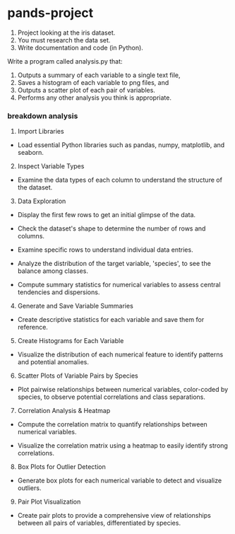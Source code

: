 # pands-project

1. Project looking at the iris dataset.
2. You must research the data set.
3. Write documentation and code (in Python).

Write a program called analysis.py that:
1. Outputs a summary of each variable to a single text file,
2. Saves a histogram of each variable to png files, and
3. Outputs a scatter plot of each pair of variables.
4. Performs any other analysis you think is appropriate.

### breakdown analysis

1. Import Libraries

- Load essential Python libraries such as pandas, numpy, matplotlib, and seaborn.​

2. Inspect Variable Types

- Examine the data types of each column to understand the structure of the dataset.​

3. Data Exploration

- Display the first few rows to get an initial glimpse of the data.​

- Check the dataset's shape to determine the number of rows and columns.​

- Examine specific rows to understand individual data entries.​

- Analyze the distribution of the target variable, 'species', to see the balance among classes.​

- Compute summary statistics for numerical variables to assess central tendencies and dispersions.​

4. Generate and Save Variable Summaries

- Create descriptive statistics for each variable and save them for reference.​

5. Create Histograms for Each Variable

- Visualize the distribution of each numerical feature to identify patterns and potential anomalies.​

6. Scatter Plots of Variable Pairs by Species

- Plot pairwise relationships between numerical variables, color-coded by species, to observe potential correlations and class separations.​

7. Correlation Analysis & Heatmap

- Compute the correlation matrix to quantify relationships between numerical variables.​

- Visualize the correlation matrix using a heatmap to easily identify strong correlations.​

8. Box Plots for Outlier Detection

- Generate box plots for each numerical variable to detect and visualize outliers.​

9. Pair Plot Visualization

- Create pair plots to provide a comprehensive view of relationships between all pairs of variables, differentiated by species.